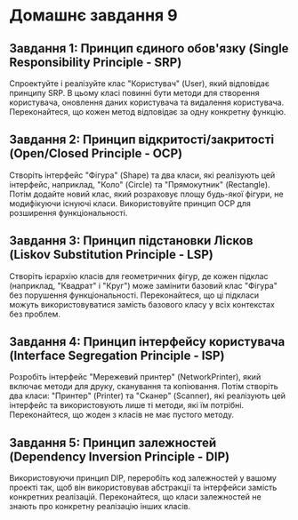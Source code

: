 # Домашнє завдання 9

## Завдання 1: Принцип єдиного обов'язку (Single Responsibility Principle - SRP)

Спроектуйте і реалізуйте клас "Користувач" (User), який відповідає принципу SRP. В цьому класі повинні бути методи для створення користувача, оновлення даних користувача та видалення користувача. Переконайтеся, що кожен метод відповідає за одну конкретну функцію.

## Завдання 2: Принцип відкритості/закритості (Open/Closed Principle - OCP)

Створіть інтерфейс "Фігура" (Shape) та два класи, які реалізують цей інтерфейс, наприклад, "Коло" (Circle) та "Прямокутник" (Rectangle). Потім додайте новий клас, який розраховує площу будь-якої фігури, не модифікуючи існуючі класи. Використовуйте принцип OCP для розширення функціональності.

## Завдання 3: Принцип підстановки Лісков (Liskov Substitution Principle - LSP)

Створіть ієрархію класів для геометричних фігур, де кожен підклас (наприклад, "Квадрат" і "Круг") може замінити базовий клас "Фігура" без порушення функціональності. Переконайтеся, що ці підкласи можуть використовуватися замість базового класу у всіх контекстах без проблем.

## Завдання 4: Принцип інтерфейсу користувача (Interface Segregation Principle - ISP)

Розробіть інтерфейс "Мережевий принтер" (NetworkPrinter), який включає методи для друку, сканування та копіювання. Потім створіть два класи: "Принтер" (Printer) та "Сканер" (Scanner), які реалізують цей інтерфейс та використовують лише ті методи, які їм потрібні. Переконайтеся, що жоден з класів не має пустого методу.

## Завдання 5: Принцип залежностей (Dependency Inversion Principle - DIP)

Використовуючи принцип DIP, переробіть код залежностей у вашому проекті так, щоб він використовував абстракції та інтерфейси замість конкретних реалізацій. Переконайтеся, що класи залежностей не знають про конкретну реалізацію інших класів.